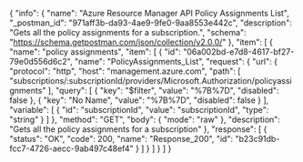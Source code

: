 {
  "info": {
    "name": "Azure Resource Manager API Policy Assignments List",
    "_postman_id": "971aff3b-da93-4ae9-9fe0-9aa8553e442c",
    "description": "Gets all the policy assignments for a subscription.",
    "schema": "https://schema.getpostman.com/json/collection/v2.0.0/"
  },
  "item": [
    {
      "name": "policy assignments",
      "item": [
        {
          "id": "06a002bd-e7d8-4617-bf27-79e0d556d6c2",
          "name": "PolicyAssignments_List",
          "request": {
            "url": {
              "protocol": "http",
              "host": "management.azure.com",
              "path": [
                "subscriptions/:subscriptionId/providers/Microsoft.Authorization/policyassignments"
              ],
              "query": [
                {
                  "key": "$filter",
                  "value": "%7B%7D",
                  "disabled": false
                },
                {
                  "key": "No Name",
                  "value": "%7B%7D",
                  "disabled": false
                }
              ],
              "variable": [
                {
                  "id": "subscriptionId",
                  "value": "subscriptionId",
                  "type": "string"
                }
              ]
            },
            "method": "GET",
            "body": {
              "mode": "raw"
            },
            "description": "Gets all the policy assignments for a subscription"
          },
          "response": [
            {
              "status": "OK",
              "code": 200,
              "name": "Response_200",
              "id": "b23c91db-fcc7-4726-aecc-9ab497c48ef4"
            }
          ]
        }
      ]
    }
  ]
}